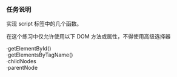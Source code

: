 ### 任务说明

实现 script 标签中的几个函数。

在这个练习中仅允许使用以下 DOM 方法或属性，不得使用高级选择器

·getElementById()<br>
·getElementsByTagName()<br>
·childNodes<br>
·parentNode<br>
